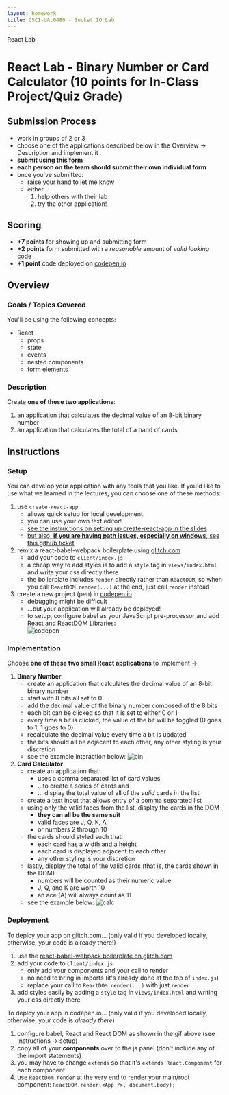 ```yaml
---
layout: homework
title: CSCI-UA.0480 - Socket IO Lab
---
```


<div class="panel panel-default">
  <div class="panel-heading">React Lab</div>
  <div class="panel-body" markdown="block">

# React Lab - Binary Number or Card Calculator (10 points for In-Class Project/Quiz Grade)

## Submission Process

* work in groups of 2 or 3
* choose one of the applications described below in the Overview &rarr; Description and implement it
* __submit using [this form](https://docs.google.com/forms/d/e/1FAIpQLSdaxXbyGHRuGorUI2WXl-5SVcYAR8K-NuEys35NtCrRMDJvdA/viewform)__
* __each person on the team should submit their own individual form__
* once you've submitted:
    * raise your hand to let me know
    * either...
        1. help others with their lab
        2. try the other application!

## Scoring

* __+7 points__ for showing up and submitting form 
* __+2 points__ form submitted with a _reasonable_ amount of _valid looking_ code
* __+1 point__ code deployed on [codepen.io](https://codepen.io)

## Overview

### Goals / Topics Covered

You'll be using the following concepts:

* React
    * props
    * state
    * events
    * nested components
    * form elements


### Description

Create __one of these two applications__:

1. an application that calculates the decimal value of an 8-bit binary number 
1. an application that calculates the total of a hand of cards

## Instructions

### Setup

You can develop your application with any tools that you like. If you'd like to use what we learned in the lectures, you can choose one of these methods:

1. use `create-react-app`
    * allows quick setup for local development
    * you can use your own text editor!
    * [see the instructions on setting up create-react-app in the slides](../slides/26/react-state-parent.html#/15)
    * [but also, __if you are having path issues, especially on windows__, see this github ticket](https://github.com/facebookincubator/create-react-app/issues/138#issuecomment-334316575)
2. remix a react-babel-webpack boilerplate using [glitch.com](https://glitch.com/~react-babel)
    * add your code to `client/index.js`
    * a cheap way to add styles is to add a `style` tag in `views/index.html` and write your css directly there
    * the boilerplate includes `render` directly rather than `ReactDOM`, so when you call `ReactDOM.render(...)` at the end, just call `render` instead
3. create a new project (pen) in [codepen.io](https://codepen.io)
    * debugging might be difficult
    * ...but your application will already be deployed!
    * to setup, configure babel as your JavaScript pre-processor and add React and ReactDOM Libraries:
        <br>
        ![codepen](../resources/img/codepen.gif)

### Implementation

Choose __one of these two small React applications__ to implement &rarr;

1. __Binary Number__
    * create an application that calculates the decimal value of an 8-bit binary number
    * start with 8 bits all set to 0
    * add the decimal value of the binary number composed of the 8 bits
    * each bit can be clicked so that it is set to either 0 or 1
    * every time a bit is clicked, the value of the bit will be toggled (0 goes to 1, 1 goes to 0)
    * recalculate the decimal value every time a bit is updated
    * the bits should all be adjacent to each other, any other styling is your discretion
    * see the example interaction below:
        ![bin](../resources/img/hw10-screen.gif)
2. __Card Calculator__
    * create an application that:
        * uses a comma separated list of card values 
        * ...to create a series of cards and 
        * ... display the total value of all of the _valid_ cards in the list
    * create a text input that allows entry of a comma separated list 
    * using only the valid faces from the list, display the cards in the DOM 
        * __they can all be the same suit__
        * valid faces are J, Q, K, A
        * or numbers 2 through 10
    * the cards should styled such that:
        * each card has a width and a height
        * each card is displayed adjacent to each other
        * any other styling is your discretion
    * lastly, display the total of the valid cards (that is, the cards shown in the DOM)
        * numbers will be counted as their numeric value
        * J, Q, and K are worth 10
        * an ace (A) will always count as 11
    * see the example below:
        ![calc](../resources/img/lab02-card-calculator.gif)

### Deployment

To deploy your app on glitch.com... (only valid if you developed locally, otherwise, your code is already there!)

1. use the [react-babel-webpack boilerplate on glitch.com](https://glitch.com/~react-babel)
2. add your code to `client/index.js`
    * only add your components and your call to render
    * no need to bring in imports (it's already done at the top of `index.js`)
    * replace your call to `ReactDOM.render(...)` with just `render` 
3. add styles easily by adding a `style` tag in `views/index.html` and writing your css directly there

To deploy your app in codepen.io... (only valid if you developed locally, otherwise, your code is _already there_)

1. configure babel, React and React DOM as shown in the gif above (see Instructions &rarr; setup)
2. copy all of your __components__ over to the js panel (don't include any of the import statements)
3. you may have to change `extends` so that it's `extends React.Component` for each component
4. use ```ReactDom.render``` at the very end to render your main/root component:
    ```ReactDOM.render(<App />, document.body);```

